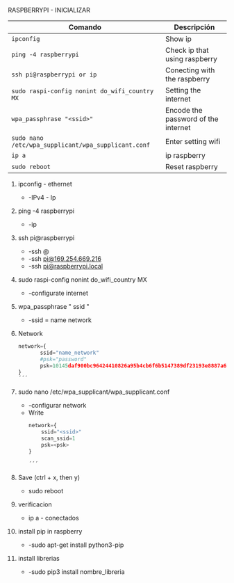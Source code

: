 RASPBERRYPI - INICIALIZAR


| Comando         | Descripción     | 
|-----------------|-----------------|
| ```ipconfig```  | Show ip   | 
| ```ping -4 raspberrypi```  | Check ip that using raspberry     | 
| ```ssh pi@raspberrypi or ip ```  | Conecting with the raspberry   | 
| ```sudo raspi-config nonint do_wifi_country MX```  | Setting the internet     |
| ```wpa_passphrase "<ssid>"```  | Encode the password of the internet     | 
| ```sudo nano /etc/wpa_supplicant/wpa_supplicant.conf ```  | Enter setting wifi    | 
| ```ip a  ```  | ip raspberry     | 
| ```sudo reboot  ```  | Reset raspberry     | 


1. ipconfig - ethernet
    * -IPv4 - Ip

2. ping -4 raspberrypi
    * -ip

3. ssh pi@raspberrypi
    * -ssh <username>@<host>
    * -ssh pi@169.254.669.216
    * -ssh pi@raspberrypi.local

4. sudo raspi-config nonint do_wifi_country MX
     * -configurate internet<ssid>

5. wpa_passphrase " ssid "
     * -ssid = name network

6. Network
     ```python
    network={
            ssid="name_network"
            #psk="password"
            psk=10145daf900bc96424410826a95b4cb6f6b5147389df23193e8887a6ab294509
    }
    ´´´

7. sudo nano /etc/wpa_supplicant/wpa_supplicant.conf
    * -configurar network
    * Write 
        ```python
        network={
            ssid="<ssid>"
            scan_ssid=1
            psk=<psk>
        }
        
        ´´´

8. Save (ctrl + x, then y)
    * sudo reboot 

9. verificacion 
    * ip a - conectados

10. install pip in raspberry
    * -sudo apt-get install python3-pip

11. install librerias
    * -sudo pip3 install nombre_libreria

